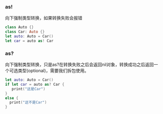 ### as!

向下强制类型转换，如果转换失败会报错

```swift
class Auto {}
class Car: Auto {}
let auto: Auto = Car()
let car = auto as! Car
```

### as?

向下强制类型转换，只是as?在转换失败之后会返回nil对象，转换成功之后返回一个可选类型(optional)，需要我们拆包使用。

```swift
let auto: Auto = Car()
if let car = auto as? Car {
   print("这是Car")
}
else {
  print("这不是Car")
}
```